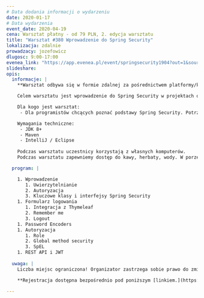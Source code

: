 ```yaml
---
# Data dodania informacji o wydarzeniu
date: 2020-01-17
# Data wydarzenia
event_date: 2020-04-19
cena: Warsztat płatny - od 79 PLN, 2. edycja warsztatu
title: "Warsztat #380 Wprowadzenie do Spring Security"
lokalizacja: zdalnie
prowadzacy: jozefowicz
dlugosc: 9:00-17:00
evenea_link: "https://app.evenea.pl/event/springsecurity1904?out=1&source=event_iframe"
slideshare:
opis:
  informacje: |
    **Warsztat odbywa się w formie zdalnej za pośrednictwem platformy/komunikatora online, z wykorzystaniem dźwięku, obrazu z kamery, udostępniania ekranu komputera prowadzącego i uczestników.** 

    Celem warsztatu jest wprowadzenie do Spring Security w projektach opartych na Spring Boot. Zostaną omówione podstawowe mechanizmy wraz z kluczowymi interfejsami i klasami. Podczas warsztatu uczestnicy zapoznają się z różnymi aspektami zabezpieczania aplikacji zaczynając od klasycznych formularzy logowania, kończąc na zabezpieczaniu REST API.

    Dla kogo jest warsztat:
     - Dla programistów chcących poznać podstawy Spring Security. Potrzebna znajomość Javy 8+ oraz Spring Core.

    Wymagania techniczne:
     - JDK 8+
     - Maven
     - IntelliJ / Eclipse
   
    Podczas warsztatu uczestnicy korzystają z własnych komputerów.
    Podczas warsztatu zapewniemy dostęp do kawy, herbaty, wody. W porze obiadowej zapewniamy pizzę w wersji mięsnej lub wegatariańskiej.

  program: |

    1. Wprowadzenie 
       1. Uwierzytelnianie 
       2. Autoryzacja
       3. Kluczowe klasy i interfejsy Spring Security 
    1. Formularz logowania
       1. Integracja z Thymeleaf
       2. Remember me
       3. Logout
    1. Password Encoders
    1. Autoryzacja
       1. Role
       2. Global method security
       3. SpEL
    1. REST API i JWT
    
  uwaga: |
    Liczba miejsc ograniczona! Organizator zastrzega sobie prawo do zmiany lokalizacji wydarzenia oraz jego odwołania w przypadku niezgłoszenia się minimalnej liczby uczestników.

    **Rejestracja dostępna bezpośrednio pod poniższym [linkiem.](https://app.evenea.pl/event/springsecurity1904/)**

---
```

